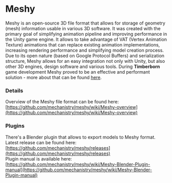 # Meshy
Meshy is an open-source 3D file format that allows for storage of geometry (mesh) information usable in various 3D software. It was created with the primary goal of simplifying animation pipeline and improving performance in the Unity game engine. It allows to take advantage of VAT (Vertex Animation Texture) animations that can replace existing animation implementations, increasing rendering performance and simplifying model creation process. Due to its open nature (based on Google Protocol Buffers) and serialization structure, Meshy allows for an easy integration not only with Unity, but also other 3D engines, design software and various tools. During **Timberborn** game development Meshy proved to be an effective and performant solution - more about that can be found [here](https://github.com/mechanistry/meshy/wiki/How-we-use-Meshy-in-Timberborn).

### Details

Overview of the Meshy file format can be found here:\
[https://github.com/mechanistry/meshy/wiki/Meshy-overview](https://github.com/mechanistry/meshy/wiki/Meshy-overview)

### Plugins

There's a Blender plugin that allows to export models to Meshy format. \
Latest release can be found here: [https://github.com/mechanistry/meshy/releases](https://github.com/mechanistry/meshy/releases) \
Plugin manual is available here: [https://github.com/mechanistry/meshy/wiki/Meshy-Blender-Plugin-manual](https://github.com/mechanistry/meshy/wiki/Meshy-Blender-Plugin-manual)
